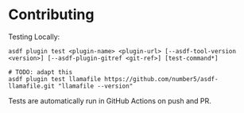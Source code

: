# Contributing

Testing Locally:

```shell
asdf plugin test <plugin-name> <plugin-url> [--asdf-tool-version <version>] [--asdf-plugin-gitref <git-ref>] [test-command*]

# TODO: adapt this
asdf plugin test llamafile https://github.com/number5/asdf-llamafile.git "llamafile --version"
```

Tests are automatically run in GitHub Actions on push and PR.
